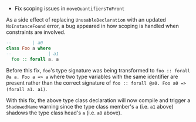 * Fix scoping issues in `moveQuantifiersToFront`

As a side effect of replacing `UnusableDeclaration` with
an updated `NoInstanceFound` error, a bug appeared in how
scoping is handled when constraints are involved.

```purs
--        | a0
class Foo a where
--              | a1
  foo :: forall a. a
```
Before this fix, `foo`'s type signature was being transformed to
`foo :: forall @a a. Foo a => a`
where two type variables with the same identifier 
are present rather than the correct signature of
`foo :: forall @a0. Foo a0 => (forall a1. a1)`.

With this fix, the above type class declaration
will now compile and trigger a `ShadowedName` 
warning since the type class member's `a` 
(i.e. `a1` above) shadows the type class head's `a` 
(i.e. `a0` above).
